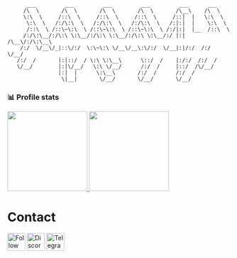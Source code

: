 ```
      ___         ___         ___         ___         ___      ___     
     /\  \       /\  \       /\  \       /\  \       /\__\    /\  \    
     \:\  \     /::\  \     /::\  \     /::\  \     /::|  |   \:\  \   
      \:\  \   /:/\:\  \   /:/\:\  \   /:/\:\  \   /:|:|  |    \:\  \  
      /::\  \ /::\~\:\  \ /::\~\:\  \ /::\~\:\  \ /:/|:|  |__  /::\  \ 
     /:/\:\__/:/\:\ \:\__/:/\:\ \:\__/:/\:\ \:\__/:/ |:| /\__\/:/\:\__\
    /:/  \/__\/_|::\/:/  \:\~\:\ \/__\/__\:\/:/  \/__|:|/:/  /:/  \/__/
   /:/  /       |:|::/  / \:\ \:\__\      \::/  /    |:/:/  /:/  /     
   \/__/        |:|\/__/   \:\ \/__/      /:/  /     |::/  /\/__/      
                |:|  |      \:\__\       /:/  /      /:/  /            
                 \|__|       \/__/       \/__/       \/__/ 
```                                                                          
                                                                          

### 📊 Profile stats
<a href="https://github.com/AAdvari">
  <img height="180em" src="https://github-readme-stats.vercel.app/api?username=AAdvari&theme=buefy&show_icons=true" />
  <img height="180em" src="https://github-readme-stats.vercel.app/api/top-langs/?username=AAdvari&theme=buefy&layout=compact" />
</a>



# Contact
[<img src="https://raw.githubusercontent.com/Raymo111/Raymo111/master/socials/instagram.svg" height="40em" align="center" alt="Follow Raymo111 on Instagram" title="Instagram"/>](https://instagram.com/amir_advari)          [<img src="https://raw.githubusercontent.com/peterthehan/peterthehan/master/assets/discord.svg" height="40em" align="center" alt="Discord" title="Discord"/>](https://discord.gg/treant)     [<img src="https://user-images.githubusercontent.com/49933115/139837223-bf23d3a9-4638-4e17-994a-ac8678d5f517.png" height="40em" align="center" alt="Telegram" title="Telegram"/>](https://t.me/treant)



